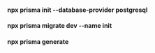 
#### npx prisma init --database-provider postgresql
#### npx prisma migrate dev --name init
#### npx prisma generate